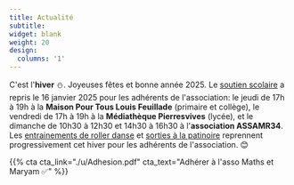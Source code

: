 ```yaml
---
title: Actualité
subtitle:
widget: blank
weight: 20
design:
  columns: '1'
---
```


C'est l'<b>hiver</b> ⛄.
Joyeuses fêtes et bonne année 2025.
Le [soutien scolaire](https://www.mathsetmaryam.fr/asso/soutien-scolaire-montpellier/) a repris le 16 janvier 2025 pour les adhérents de l'association: le jeudi de 17h à 19h à la <b>Maison Pour Tous Louis Feuillade</b> (primaire et collège), le vendredi de 17h à 19h à la <b>Médiathèque Pierresvives</b> (lycée), et le dimanche de 10h30 à 12h30 et 14h30 à 16h30 à l'<b>association ASSAMR34</b>.
Les [entrainements de roller danse](https://www.mathsetmaryam.fr/c/roller/) et [sorties à la patinoire](https://www.mathsetmaryam.fr/p/patinoire-vegapolis/) reprennent progressivement cet hiver pour les adhérents de l'association. 😊
<!--
Aussi, nous tenons à remercier chaleureusement les Montpellierains et Montpellieraines pour leurs votes au [budget participatif](https://www.mathsetmaryam.fr/p/budget-participatif-2024/) en octobre dernier et nous remercions toutes celles et ceux qui font avancer l'association. 
--> 

<!--
Le procès verbal de notre dernière [assemblée générale](https://www.mathsetmaryam.fr/u/PV-AG-novembre-2024.pdf) est en ligne.
-->

{{% cta cta_link="./u/Adhesion.pdf" cta_text="Adhérer à l'asso Maths et Maryam ✅" %}}